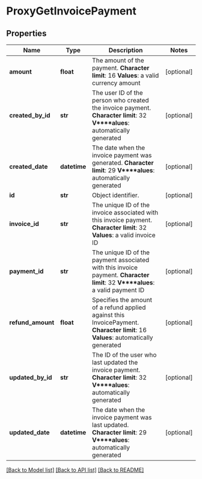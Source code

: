# ProxyGetInvoicePayment

## Properties
Name | Type | Description | Notes
------------ | ------------- | ------------- | -------------
**amount** | **float** |  The amount of the payment. **Character limit**: 16 **Values**: a valid currency amount  | [optional] 
**created_by_id** | **str** |  The user ID of the person who created the invoice payment. **Character limit**: 32 **V****alues**: automatically generated  | [optional] 
**created_date** | **datetime** |  The date when the invoice payment was generated. **Character limit**: 29 **V****alues**: automatically generated  | [optional] 
**id** | **str** | Object identifier. | [optional] 
**invoice_id** | **str** |  The unique ID of the invoice associated with this invoice payment. **Character limit**: 32 **Values**: a valid invoice ID  | [optional] 
**payment_id** | **str** |  The unique ID of the payment associated with this invoice payment. **Character limit**: 32 **V****alues**: a valid payment ID  | [optional] 
**refund_amount** | **float** | Specifies the amount of a refund applied against this InvoicePayment. **Character limit**: 16 **Values**: automatically generated  | [optional] 
**updated_by_id** | **str** |  The ID of the user who last updated the invoice payment. **Character limit**: 32 **V****alues**: automatically generated  | [optional] 
**updated_date** | **datetime** |  The date when the invoice payment was last updated. **Character limit**: 29 **V****alues**: automatically generated  | [optional] 

[[Back to Model list]](../README.md#documentation-for-models) [[Back to API list]](../README.md#documentation-for-api-endpoints) [[Back to README]](../README.md)


